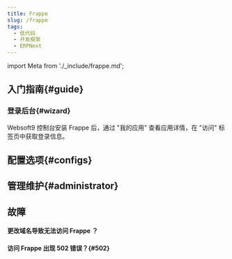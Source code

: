 ```yaml
---
title: Frappe
slug: /frappe
tags:
  - 低代码
  - 开发框架
  - ERPNext
---
```


import Meta from './_include/frappe.md';

<Meta name="meta" />

## 入门指南{#guide}

### 登录后台{#wizard}

Websoft9 控制台安装 Frappe 后，通过 "我的应用" 查看应用详情，在 "访问" 标签页中获取登录信息。  

## 配置选项{#configs}
## 管理维护{#administrator}

## 故障

#### 更改域名导致无法访问 Frappe ？

#### 访问 Frappe 出现 502 错误？{#502}